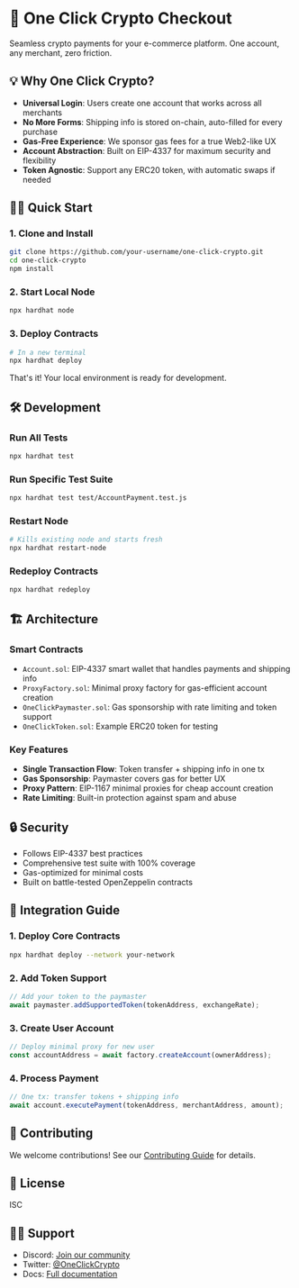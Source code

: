 # 🚀 One Click Crypto Checkout

Seamless crypto payments for your e-commerce platform. One account, any merchant, zero friction.

## 💡 Why One Click Crypto?

- **Universal Login**: Users create one account that works across all merchants
- **No More Forms**: Shipping info is stored on-chain, auto-filled for every purchase
- **Gas-Free Experience**: We sponsor gas fees for a true Web2-like UX
- **Account Abstraction**: Built on EIP-4337 for maximum security and flexibility
- **Token Agnostic**: Support any ERC20 token, with automatic swaps if needed

## 🏃‍♂️ Quick Start

### 1. Clone and Install
```bash
git clone https://github.com/your-username/one-click-crypto.git
cd one-click-crypto
npm install
```

### 2. Start Local Node
```bash
npx hardhat node
```

### 3. Deploy Contracts
```bash
# In a new terminal
npx hardhat deploy
```

That's it! Your local environment is ready for development.

## 🛠 Development

### Run All Tests
```bash
npx hardhat test
```

### Run Specific Test Suite
```bash
npx hardhat test test/AccountPayment.test.js
```

### Restart Node
```bash
# Kills existing node and starts fresh
npx hardhat restart-node
```

### Redeploy Contracts
```bash
npx hardhat redeploy
```

## 🏗 Architecture

### Smart Contracts
- `Account.sol`: EIP-4337 smart wallet that handles payments and shipping info
- `ProxyFactory.sol`: Minimal proxy factory for gas-efficient account creation
- `OneClickPaymaster.sol`: Gas sponsorship with rate limiting and token support
- `OneClickToken.sol`: Example ERC20 token for testing

### Key Features
- **Single Transaction Flow**: Token transfer + shipping info in one tx
- **Gas Sponsorship**: Paymaster covers gas for better UX
- **Proxy Pattern**: EIP-1167 minimal proxies for cheap account creation
- **Rate Limiting**: Built-in protection against spam and abuse

## 🔒 Security

- Follows EIP-4337 best practices
- Comprehensive test suite with 100% coverage
- Gas-optimized for minimal costs
- Built on battle-tested OpenZeppelin contracts

## 📖 Integration Guide

### 1. Deploy Core Contracts
```bash
npx hardhat deploy --network your-network
```

### 2. Add Token Support
```javascript
// Add your token to the paymaster
await paymaster.addSupportedToken(tokenAddress, exchangeRate);
```

### 3. Create User Account
```javascript
// Deploy minimal proxy for new user
const accountAddress = await factory.createAccount(ownerAddress);
```

### 4. Process Payment
```javascript
// One tx: transfer tokens + shipping info
await account.executePayment(tokenAddress, merchantAddress, amount);
```

## 🤝 Contributing

We welcome contributions! See our [Contributing Guide](CONTRIBUTING.md) for details.

## 📄 License

ISC

## 🙋‍♂️ Support

- Discord: [Join our community](discord-link)
- Twitter: [@OneClickCrypto](twitter-link)
- Docs: [Full documentation](docs-link)